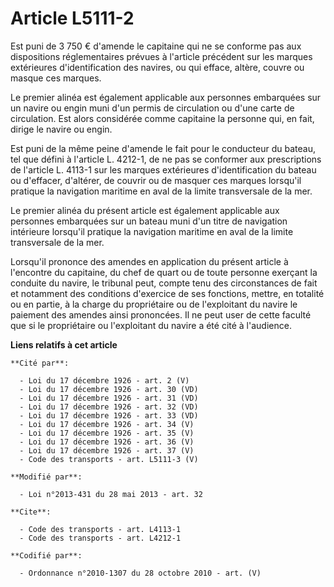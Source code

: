 # Article L5111-2

Est puni de 3 750 € d'amende le capitaine qui ne se conforme pas aux dispositions réglementaires prévues à l'article
précédent sur les marques extérieures d'identification des navires, ou qui efface, altère, couvre ou masque ces marques. 

Le premier alinéa est également applicable aux personnes embarquées sur un navire ou engin muni d'un permis de circulation ou
d'une carte de circulation. Est alors considérée comme capitaine la personne qui, en fait, dirige le navire ou engin. 

Est puni de la même peine d'amende le fait pour le conducteur du bateau, tel que défini à l'article L. 4212-1, de ne pas se
conformer aux prescriptions de l'article L. 4113-1 sur les marques extérieures d'identification du bateau ou d'effacer,
d'altérer, de couvrir ou de masquer ces marques lorsqu'il pratique la navigation maritime en aval de la limite transversale
de la mer. 

Le premier alinéa du présent article est également applicable aux personnes embarquées sur un bateau muni d'un titre de
navigation intérieure lorsqu'il pratique la navigation maritime en aval de la limite transversale de la mer. 

Lorsqu'il prononce des amendes en application du présent article à l'encontre du capitaine, du chef de quart ou de toute
personne exerçant la conduite du navire, le tribunal peut, compte tenu des circonstances de fait et notamment des conditions
d'exercice de ses fonctions, mettre, en totalité ou en partie, à la charge du propriétaire ou de l'exploitant du navire le
paiement des amendes ainsi prononcées. Il ne peut user de cette faculté que si le propriétaire ou l'exploitant du navire a
été cité à l'audience.

**Liens relatifs à cet article**

	**Cité par**:

	  - Loi du 17 décembre 1926 - art. 2 (V)
	  - Loi du 17 décembre 1926 - art. 30 (VD)
	  - Loi du 17 décembre 1926 - art. 31 (VD)
	  - Loi du 17 décembre 1926 - art. 32 (VD)
	  - Loi du 17 décembre 1926 - art. 33 (VD)
	  - Loi du 17 décembre 1926 - art. 34 (V)
	  - Loi du 17 décembre 1926 - art. 35 (V)
	  - Loi du 17 décembre 1926 - art. 36 (V)
	  - Loi du 17 décembre 1926 - art. 37 (V)
	  - Code des transports - art. L5111-3 (V)

	**Modifié par**:

	  - Loi n°2013-431 du 28 mai 2013 - art. 32

	**Cite**:

	  - Code des transports - art. L4113-1
	  - Code des transports - art. L4212-1

	**Codifié par**:

	  - Ordonnance n°2010-1307 du 28 octobre 2010 - art. (V)
